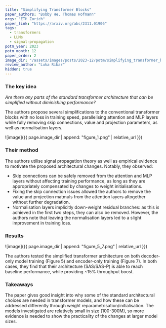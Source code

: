 ```yaml
---
title: "Simplifying Transformer Blocks"
paper_authors: "Bobby He, Thomas Hofmann"
orgs: "ETH Zurich"
paper_link: "https://arxiv.org/abs/2311.01906"
tags:
  - transformers
  - LLMs
  - signal-propagation
potm_year: 2023
potm_month: 12
paper_order: 2
image_dir: "/assets/images/posts/2023-12/potm/simplifying_transformer_blocks/"
review_author: "Luka Ribar"
hidden: true
---
```


### The key idea

*Are there any parts of the standard transformer architecture that can be simplified without diminishing performance?*

The authors propose several simplifications to the conventional transformer blocks with no loss in training speed, parallelising attention and MLP layers while fully removing skip connections, value and projection parameters, as well as normalisation layers.

![image]({{ page.image_dir | append: "figure_1.png" | relative_url }})

### Their method

The authors utilise signal propagation theory as well as empirical evidence to motivate the proposed architectural changes. Notably, they observed:

* Skip connections can be safely removed from the attention and MLP layers without affecting training performance, as long as they are appropriately compensated by changes to weight initialisations.
* Fixing the skip connection issues allowed the authors to remove the value and projection matmuls from the attention layers altogether without further degradation.
* Normalisation layers implicitly down-weight residual branches: as this is achieved in the first two steps, they can also be removed. However, the authors note that leaving the normalisation layers led to a slight improvement in training loss.

### Results

![image]({{ page.image_dir | append: "figure_5_7.png" | relative_url }})

The authors tested the simplified transformer architecture on both decoder-only model training (Figure 5) and encoder-only training (Figure 7). In both cases, they find that their architecture (SAS/SAS-P) is able to reach baseline performance, while providing ~15% throughput boost.

### Takeaways

The paper gives good insight into why some of the standard architectural choices are needed in transformer models, and how these can be addressed differently through weight reparametrisation/initialisation. The models investigated are relatively small in size (100-300M), so more evidence is needed to show the practicality of the changes at larger model sizes.
